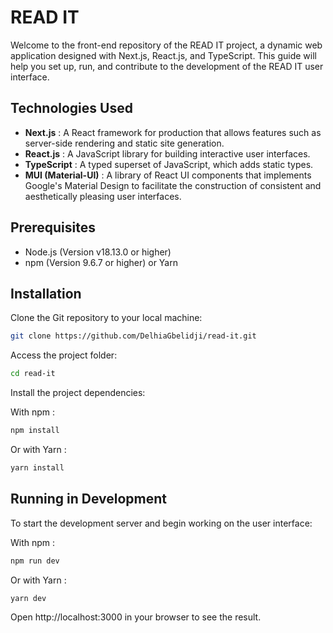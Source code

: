 # READ IT

Welcome to the front-end repository of the READ IT project, a dynamic web application designed with Next.js, React.js, and TypeScript. This guide will help you set up, run, and contribute to the development of the READ IT user interface.

## Technologies Used

- **Next.js** : A React framework for production that allows features such as server-side rendering and static site generation.
- **React.js** : A JavaScript library for building interactive user interfaces.
- **TypeScript** : A typed superset of JavaScript, which adds static types.
- **MUI (Material-UI)** : A library of React UI components that implements Google's Material Design to facilitate the construction of consistent and aesthetically pleasing user interfaces.

## Prerequisites

- Node.js (Version v18.13.0 or higher)
- npm (Version 9.6.7 or higher) or Yarn

## Installation

Clone the Git repository to your local machine:

```bash
git clone https://github.com/DelhiaGbelidji/read-it.git
```

Access the project folder:

```bash
cd read-it
```

Install the project dependencies:

With npm :

```bash
npm install
```

Or with Yarn :

```bash
yarn install
```

## Running in Development

To start the development server and begin working on the user interface:

With npm :
```bash
npm run dev
```

Or with Yarn :
```bash
yarn dev
```

Open http://localhost:3000 in your browser to see the result.
